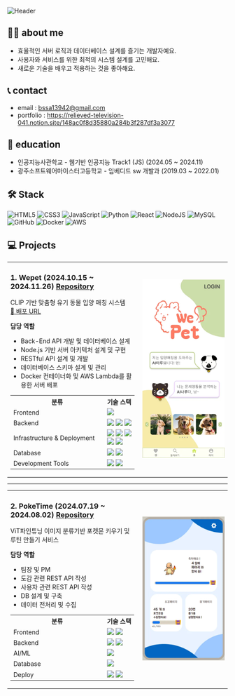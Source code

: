 ![Header](https://capsule-render.vercel.app/api?type=cylinder&color=auto&text=Back-end%20Developer&fontAlignY=45&fontSize=40&height=150&animation=fadeIn&desc=seongsu&descAlignY=70)


## 🙋‍♂️ about me

- 효율적인 서버 로직과 데이터베이스 설계를 즐기는 개발자예요.
- 사용자와 서비스를 위한 최적의 시스템 설계를 고민해요.
- 새로운 기술을 배우고 적용하는 것을 좋아해요.

## 📞 contact

- email : bssa13942@gmail.com
- portfolio : https://relieved-television-041.notion.site/148ac0f8d35880a284b3f287df3a3077

## 📖 education

- 인공지능사관학교 - 웹기반 인공지능 Track1 (JS) (2024.05 ~ 2024.11)  
- 광주소프트웨어마이스터고등학교 - 임베디드 sw 개발과 (2019.03 ~ 2022.01)

## 🛠 Stack

![HTML5](https://img.shields.io/badge/html5-%23E34F26.svg?style=for-the-badge&logo=html5&logoColor=white)
![CSS3](https://img.shields.io/badge/css3-%231572B6.svg?style=for-the-badge&logo=css3&logoColor=white)
![JavaScript](https://img.shields.io/badge/javascript-%23323330.svg?style=for-the-badge&logo=javascript&logoColor=%23F7DF1E)
![Python](https://img.shields.io/badge/python-3670A0?style=for-the-badge&logo=python&logoColor=ffdd54)
![React](https://img.shields.io/badge/react-%2320232a.svg?style=for-the-badge&logo=react&logoColor=%2361DAFB)
![NodeJS](https://img.shields.io/badge/node.js-6DA55F?style=for-the-badge&logo=node.js&logoColor=white)
![MySQL](https://img.shields.io/badge/mysql-4479A1.svg?style=for-the-badge&logo=mysql&logoColor=white)
![GitHub](https://img.shields.io/badge/github-%23121011.svg?style=for-the-badge&logo=github&logoColor=white)
![Docker](https://img.shields.io/badge/docker-%230db7ed.svg?style=for-the-badge&logo=docker&logoColor=white)
![AWS](https://img.shields.io/badge/AWS-%23FF9900.svg?style=for-the-badge&logo=amazon-aws&logoColor=white)

## 💻 Projects

<table>
<tr>
<td width="60%">

### 1. Wepet (2024.10.15 ~ 2024.11.26) [Repository](https://github.com/chaeliwon/Wepet)
CLIP 기반 맞춤형 유기 동물 입양 매칭 시스템  
[🔗 배포 URL](https://main.d2agnx57wvpluz.amplifyapp.com/)  

**담당 역할**
- Back-End API 개발 및 데이터베이스 설계
- Node.js 기반 서버 아키텍처 설계 및 구현
- RESTful API 설계 및 개발
- 데이터베이스 스키마 설계 및 관리
- Docker 컨테이너화 및 AWS Lambda를 활용한 서버 배포

<table>
  <tr>
    <th width="200">분류</th>
    <th>기술 스택</th>
  </tr>
  <tr>
    <td>Frontend</td>
    <td>
      <img src="https://img.shields.io/badge/react-%2320232a.svg?style=for-the-badge&logo=react&logoColor=%2361DAFB"/>
    </td>
  </tr>
  <tr>
    <td>Backend</td>
    <td>
      <img src="https://img.shields.io/badge/node.js-6DA55F?style=for-the-badge&logo=node.js&logoColor=white"/>
      <img src="https://img.shields.io/badge/FastAPI-005571?style=for-the-badge&logo=fastapi&logoColor=white"/>
      <img src="https://img.shields.io/badge/python-3670A0?style=for-the-badge&logo=python&logoColor=ffdd54"/>
    </td>
  </tr>
  <tr>
    <td>Infrastructure & Deployment</td>
    <td>
      <img src="https://img.shields.io/badge/docker-%230db7ed.svg?style=for-the-badge&logo=docker&logoColor=white"/>
      <img src="https://img.shields.io/badge/API%20Gateway-FF4F8B?style=for-the-badge&logo=amazon-aws&logoColor=white"/>
      <img src="https://img.shields.io/badge/CloudWatch-FF4F8B?style=for-the-badge&logo=amazon-aws&logoColor=white"/>
      <br>
      <img src="https://img.shields.io/badge/AWS%20Lambda-FF9900?style=for-the-badge&logo=aws-lambda&logoColor=white"/>
      <img src="https://img.shields.io/badge/AWS%20Amplify-FF9900?style=for-the-badge&logo=aws-amplify&logoColor=white"/>
    </td>
  </tr>
  <tr>
    <td>Database</td>
    <td>
      <img src="https://img.shields.io/badge/mysql-4479A1.svg?style=for-the-badge&logo=mysql&logoColor=white"/>
      <img src="https://img.shields.io/badge/Amazon%20S3-569A31?style=for-the-badge&logo=amazon-s3&logoColor=white"/>
    </td>
  </tr>
  <tr>
    <td>Development Tools</td>
    <td>
      <img src="https://img.shields.io/badge/VS%20Code-0078d7.svg?style=for-the-badge&logo=visual-studio-code&logoColor=white"/>
      <img src="https://img.shields.io/badge/pycharm-143?style=for-the-badge&logo=pycharm&logoColor=black&color=black&labelColor=green"/>
    </td>
  </tr>
</table>

</td>
<td width="40%" align="center">
<img src="./images/wepet-main.png" alt="Wepet 메인화면">
</td>
</tr>
</table>

---

<table>
<tr>
<td width="60%">

### 2. PokeTime (2024.07.19 ~ 2024.08.02) [Repository](https://github.com/2024-AISCHOOL-WEB1B/PokeTime)
ViT파인튜닝 이미지 분류기반 포켓몬 키우기 및 루틴 만들기 서비스  

**담당 역할**
- 팀장 및 PM
- 도감 관련 REST API 작성
- 사용자 관련 REST API 작성
- DB 설계 및 구축
- 데이터 전처리 및 수집

<table>
  <tr>
    <th width="200">분류</th>
    <th>기술 스택</th>
  </tr>
  <tr>
    <td>Frontend</td>
    <td>
      <img src="https://img.shields.io/badge/javascript-%23323330.svg?style=for-the-badge&logo=javascript&logoColor=%23F7DF1E"/>
      <img src="https://img.shields.io/badge/Nunjucks-1C4913?style=for-the-badge&logo=nunjucks&logoColor=white"/>
    </td>
  </tr>
  <tr>
    <td>Backend</td>
    <td>
      <img src="https://img.shields.io/badge/node.js-6DA55F?style=for-the-badge&logo=node.js&logoColor=white"/>
      <img src="https://img.shields.io/badge/express.js-%23404d59.svg?style=for-the-badge&logo=express&logoColor=%2361DAFB"/>
    </td>
  </tr>
  <tr>
    <td>AI/ML</td>
    <td>
      <img src="https://img.shields.io/badge/Hugging%20Face-FFD21E?style=for-the-badge&logo=huggingface&logoColor=black"/>
    </td>
  </tr>
  <tr>
    <td>Database</td>
    <td>
      <img src="https://img.shields.io/badge/mysql-4479A1.svg?style=for-the-badge&logo=mysql&logoColor=white"/>
    </td>
  </tr>
  <tr>
    <td>Deploy</td>
    <td>
      <img src="https://img.shields.io/badge/AWS-%23FF9900.svg?style=for-the-badge&logo=amazon-aws&logoColor=white"/>
      <img src="https://img.shields.io/badge/Ubuntu-E95420?style=for-the-badge&logo=ubuntu&logoColor=white"/>
    </td>
  </tr>
</table>

</td>
<td width="40%" align="center">
<img src="./images/poketime-main.png" alt="PokeTime 메인화면">
</td>
</tr>
</table>
